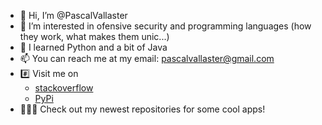 - 👋 Hi, I’m @PascalVallaster
- 👀 I’m interested in ofensive security and programming languages (how they work, what makes them unic...)
- 🌱 I learned Python and a bit of Java
- 📫 You can reach me at my email: pascalvallaster@gmail.com
- #️⃣ Visit me on 
    - <a href="https://stackoverflow.com/users/15889585/pascal-vallaster?tab=profile">stackoverflow</a>
    - <a href="https://pypi.org/user/PascalVallaster/">PyPi</a>
- 👨🏼‍💻 Check out my newest repositories for some cool apps!
